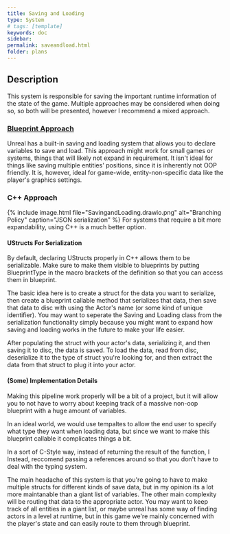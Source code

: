 ```yaml
---
title: Saving and Loading
type: System
# tags: [template]
keywords: doc
sidebar:
permalink: saveandload.html
folder: plans
---
```


## Description

This system is responsible for saving the important runtime information of the state of the game. Multiple approaches may be considered when doing so, so both will be presented, however I recommend a mixed approach.

### [Blueprint Approach](https://docs.unrealengine.com/4.26/en-US/InteractiveExperiences/SaveGame/#:~:text=Creating%20a%20SaveGame%20Object&text=When%20the%20Pick%20Parent%20Class,you%20would%20like%20to%20save.)

Unreal has a built-in saving and loading system that allows you to declare variables to save and load. This approach might work for small games or systems, things that will likely not expand in requirement. It isn't ideal for things like saving multiple entities' positions, since it is inherently not OOP friendly. It is, however, ideal for game-wide, entity-non-specific data like the player's graphics settings.

### C++ Approach

{% include image.html file="SavingandLoading.drawio.png" alt="Branching Policy" caption="JSON serialization" %}
For systems that require a bit more expandability, using C++ is a much better option.

#### UStructs For Serialization

By default, declaring UStructs properly in C++ allows them to be serializable. Make sure to make them visible to blueprints by putting BlueprintType in the macro brackets of the definition so that you can access them in blueprint.

The basic idea here is to create a struct for the data you want to serialize, then create a blueprint callable method that serializes that data, then save that data to disc with using the Actor's name (or some kind of unique identifier). You may want to seperate the Saving and Loading class from the serialization functionality simply because you might want to expand how saving and loading works in the future to make your life easier.

After populating the struct with your actor's data, serializing it, and then saving it to disc, the data is saved. To load the data, read from disc, deserialize it to the type of struct you're looking for, and then extract the data from that struct to plug it into your actor.

#### (Some) Implementation Details

Making this pipeline work properly will be a bit of a project, but it will allow you to not have to worry about keeping track of a massive non-oop blueprint with a huge amount of variables.

In an ideal world, we would use tempaltes to allow the end user to specify what type they want when loading data, but since we want to make this blueprint callable it complicates things a bit.

In a sort of C-Style way, instead of returning the result of the function, I Instead, reccomend passing a references around so that you don't have to deal with the typing system.

The main headache of this system is that you're going to have to make multiple structs for different kinds of save data, but in my opinion its a lot more maintanable than a giant list of variables. The other main complexity will be routing that data to the appropriate actor. You may want to keep track of all entities in a giant list, or maybe unreal has some way of finding actors in a level at runtime, but in this game we're mainly concerned with the player's state and can easily route to them through blueprint.
